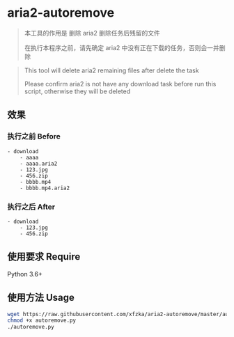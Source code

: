 # aria2-autoremove

> 本工具的作用是 删除 aria2 删除任务后残留的文件
>
> 在执行本程序之前，请先确定 aria2 中没有正在下载的任务，否则会一并删除

> This tool will delete aria2 remaining files after delete the task
>
> Please confirm aria2 is not have any download task before run this script, otherwise they will be deleted

## 效果

### 执行之前 Before

```text
- download
    - aaaa
    - aaaa.aria2
    - 123.jpg
    - 456.zip
    - bbbb.mp4
    - bbbb.mp4.aria2
```

### 执行之后 After

```text
- download
    - 123.jpg
    - 456.zip
```

## 使用要求 Require

Python 3.6+

## 使用方法 Usage

```bash
wget https://raw.githubusercontent.com/xfzka/aria2-autoremove/master/autoremove.py
chmod +x autoremove.py
./autoremove.py
```
